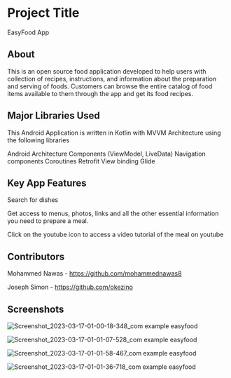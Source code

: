 
# Project Title
EasyFood App
## About
This is an open source food application developed to help users with collection of recipes, instructions, and information about the preparation and serving of foods.
Customers can browse the entire catalog of food items available to them through the app and get its food recipes.

## Major Libraries Used
This Android Application is written in Kotlin with MVVM Architecture using the following libraries

Android Architecture Components (ViewModel, LiveData)
Navigation components
Coroutines
Retrofit
View binding
Glide

## Key App Features
Search for dishes

Get access to menus, photos, links and all the other essential information you need to prepare a meal.

Click on the youtube icon to access a video tutorial of the meal on youtube

## Contributors
Mohammed Nawas - https://github.com/mohammednawas8

Joseph Simon - https://github.com/okezino
## Screenshots

![Screenshot_2023-03-17-01-00-18-348_com example easyfood](https://user-images.githubusercontent.com/105458022/225779142-729fc7b6-07ff-4853-b195-d8134be8f2fb.jpg)

![Screenshot_2023-03-17-01-01-07-528_com example easyfood](https://user-images.githubusercontent.com/105458022/225779361-1e345a8d-ed73-4017-b7c1-4a8c845fa9f2.jpg)

![Screenshot_2023-03-17-01-01-58-467_com example easyfood](https://user-images.githubusercontent.com/105458022/225779437-d2fb4d36-81ff-4450-9d63-992bcc1ab7e8.jpg)

![Screenshot_2023-03-17-01-01-36-718_com example easyfood](https://user-images.githubusercontent.com/105458022/225779477-d11c84c5-8649-4c50-948f-57da7a708ccc.jpg)
